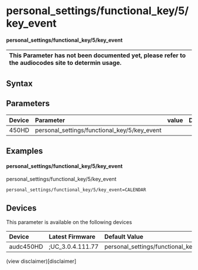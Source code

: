 ﻿---
description: personal_settings/functional_key/5/key_event
search: false
---

# personal_settings/functional_key/5/key_event

#### personal_settings/functional_key/5/key_event


| This Parameter has not been documented yet, please refer to the audiocodes site to determin usage.  | 
| :--- |

## Syntax

## Parameters
|Device|Parameter|value|Description|
|:---|:---|:---|:---|
| 450HD | personal_settings/functional_key/5/key_event |  |  |

## Examples
#### personal_settings/functional_key/5/key_event

personal_settings/functional_key/5/key_event

```
personal_settings/functional_key/5/key_event=CALENDAR
```

## Devices
This parameter is available on the following devices

| Device | Latest Firmware | Default Value |
|:---|:---|:---|
| audc450HD | ;UC_3.0.4.111.77 | personal_settings/functional_key/5/key_event=CALENDAR 

(view disclaimer)[disclaimer]
